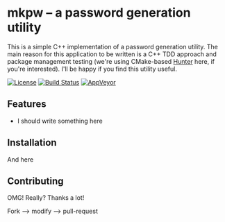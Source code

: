# mkpw – a password generation utility

This is a simple C++ implementation of a password generation utility.
The main reason for this application to be written is a C++ TDD approach and package management testing (we're using CMake-based [Hunter](https://github.com/ruslo/hunter) here, if you're interested).
I'll be happy if you find this utility useful.

[![License](https://img.shields.io/github/license/igorakaamigo/mkpw.svg)](https://github.com/igorakaamigo/php5-tiny-bbcode/blob/master/LICENSE)
[![Build Status](https://img.shields.io/travis/igorakaamigo/mkpw/master.svg)](https://travis-ci.org/igorakaamigo/mkpw)
[![AppVeyor](https://img.shields.io/appveyor/ci/igorakaamigo/mkpw.svg)](https://ci.appveyor.com)

## Features

* I should write something here

## Installation

And here

## Contributing

OMG! Really? Thanks a lot!

Fork --> modify --> pull-request
